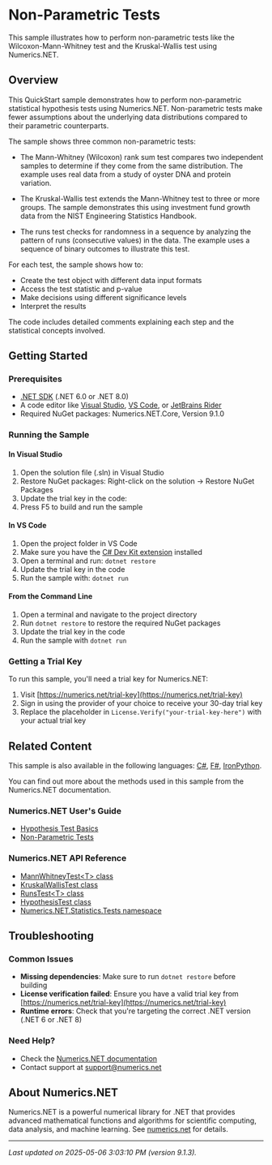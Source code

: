 # Non-Parametric Tests

This sample illustrates how to perform non-parametric tests like the Wilcoxon-Mann-Whitney test and the Kruskal-Wallis test using Numerics.NET.

## Overview

This QuickStart sample demonstrates how to perform non-parametric statistical hypothesis tests using 
Numerics.NET. Non-parametric tests make fewer assumptions about the underlying data distributions 
compared to their parametric counterparts.

The sample shows three common non-parametric tests:

- The Mann-Whitney (Wilcoxon) rank sum test compares two independent samples to determine if they 
  come from the same distribution. The example uses real data from a study of oyster DNA and protein 
  variation.

- The Kruskal-Wallis test extends the Mann-Whitney test to three or more groups. The sample 
  demonstrates this using investment fund growth data from the NIST Engineering Statistics Handbook.

- The runs test checks for randomness in a sequence by analyzing the pattern of runs (consecutive 
  values) in the data. The example uses a sequence of binary outcomes to illustrate this test.

For each test, the sample shows how to:
- Create the test object with different data input formats
- Access the test statistic and p-value
- Make decisions using different significance levels
- Interpret the results

The code includes detailed comments explaining each step and the statistical concepts involved.


## Getting Started

### Prerequisites

- [.NET SDK](https://dotnet.microsoft.com/download) (.NET 6.0 or .NET 8.0)
- A code editor like [Visual Studio](https://visualstudio.microsoft.com/), [VS Code](https://code.visualstudio.com/), or [JetBrains Rider](https://www.jetbrains.com/rider/)
- Required NuGet packages: Numerics.NET.Core, Version 9.1.0

### Running the Sample

#### In Visual Studio
1. Open the solution file (.sln) in Visual Studio
2. Restore NuGet packages: Right-click on the solution → Restore NuGet Packages
3. Update the trial key in the code:
4. Press F5 to build and run the sample

#### In VS Code

1. Open the project folder in VS Code
2. Make sure you have the [C# Dev Kit extension](https://marketplace.visualstudio.com/items?itemName=ms-dotnettools.csdevkit) installed
3. Open a terminal and run: `dotnet restore`
4. Update the trial key in the code 
5. Run the sample with: `dotnet run`

#### From the Command Line

1. Open a terminal and navigate to the project directory
2. Run `dotnet restore` to restore the required NuGet packages
3. Update the trial key in the code
4. Run the sample with `dotnet run`

### Getting a Trial Key

To run this sample, you'll need a trial key for Numerics.NET:

1. Visit [https://numerics.net/trial-key](https://numerics.net/trial-key)
2. Sign in using the provider of your choice to receive your 30-day trial key
3. Replace the placeholder in `License.Verify("your-trial-key-here")` with your actual trial key

## Related Content

This sample is also available in the following languages: 
[C#](https://github.com/NumericsDotNet/quickstart-csharp/tree/net462/statistics/hypothesis-tests/non-parametric-tests), [F#](https://github.com/NumericsDotNet/quickstart-fsharp/tree/net462/statistics/hypothesis-tests/non-parametric-tests), [IronPython](https://github.com/NumericsDotNet/quickstart-ironpython/tree/net462/statistics/hypothesis-tests/non-parametric-tests).

You can find out more about the methods used in this sample from the Numerics.NET documentation.

### Numerics.NET User's Guide

- [Hypothesis Test Basics](https://numerics.net/documentation/latest/statistics/hypothesis-tests/hypothesis-test-basics)
- [Non-Parametric Tests](https://numerics.net/documentation/latest/statistics/hypothesis-tests/non-parametric-tests)

### Numerics.NET API Reference

- [MannWhitneyTest&lt;T&gt; class](https://numerics.net/documentation/latest/reference/numerics.net.statistics.tests.mannwhitneytest-1)
- [KruskalWallisTest class](https://numerics.net/documentation/latest/reference/numerics.net.statistics.tests.kruskalwallistest)
- [RunsTest&lt;T&gt; class](https://numerics.net/documentation/latest/reference/numerics.net.statistics.tests.runstest-1)
- [HypothesisTest class](https://numerics.net/documentation/latest/reference/numerics.net.statistics.tests.hypothesistest)
- [Numerics.NET.Statistics.Tests namespace](https://numerics.net/documentation/latest/reference/numerics.net.statistics.tests)


## Troubleshooting

### Common Issues

- **Missing dependencies**: Make sure to run `dotnet restore` before building
- **License verification failed**: Ensure you have a valid trial key from [https://numerics.net/trial-key](https://numerics.net/trial-key)
- **Runtime errors**: Check that you're targeting the correct .NET version (.NET 6 or .NET 8)

### Need Help?

- Check the [Numerics.NET documentation](https://numerics.net/documentation/)
- Contact support at [support@numerics.net](mailto:support@numerics.net?subject=NonParametricTests%20QuickStart%20Sample%20%28Visual+Basic%29)

## About Numerics.NET

Numerics.NET is a powerful numerical library for .NET that provides advanced mathematical 
functions and algorithms for scientific computing, data analysis, and machine learning.
See [numerics.net](https://numerics.net) for details.

---

_Last updated on 2025-05-06 3:03:10 PM (version 9.1.3)._
